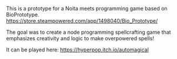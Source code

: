 This is a prototype for a Noita meets programming game based on BioPrototype. 
https://store.steampowered.com/app/1498040/Bio_Prototype/

The goal was to create a node programming spellcrafting game that emphasizes creativity and logic to make overpowered spells!

It can be played here:
https://hyperpop.itch.io/automagical
